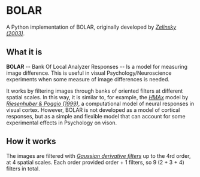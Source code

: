 # BOLAR
A Python implementation of BOLAR, originally developed by <cite>[Zelinsky (2003)][1]</cite>.

## What it is

**BOLAR** -- Bank Of Local Analyzer Responses -- Is a model for measuring image difference. This is useful in visual Psychology/Neuroscience experiments when some measure of image differences is needed.

It works by filtering images through banks of oriented filters at different spatial scales. In this way, it is similar to, for example, the <cite>[HMAx][2]</cite> model by <cite>[Riesenhuber & Poggio (1999)][3]</cite>, a computational model of neural responses in visual cortex. However, BOLAR is not developed as a model of cortical responses, but as a simple and flexible model that can account for some experimental effects in Psychology on vison.

## How it works
The images are filtered with <cite>[Gaussian derivative filters][4]</cite> up to the 4rd order, at 4 spatial scales. Each order provided order + 1 filters, so 9 (2 + 3 + 4) filters in total.


[1]:http://www.psychology.sunysb.edu/gzelinsky-/index_htm_files/Z2003.pdf
[2]:http://maxlab.neuro.georgetown.edu/hmax.html
[3]:http://maxlab.neuro.georgetown.edu/docs/publications/nn99.pdf
[4]:http://campar.in.tum.de/Chair/HaukeHeibelGaussianDerivatives